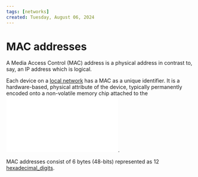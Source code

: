 ```yaml
---
tags: [networks]
created: Tuesday, August 06, 2024
---
```


# MAC addresses

A Media Access Control (MAC) address is a physical address in contrast to, say,
an IP address which is logical.

Each device on a [local network](Link_Layer_of_Internet_Protocol.md) has a MAC
as a unique identifier. It is a hardware-based, physical attribute of the
device, typically permanently encoded onto a non-volatile memory chip attached
to the ![network_card](Network_card.md).

MAC addresses consist of 6 bytes (48-bits) represented as 12
[hexadecimal_digits](Hexadecimal_number_system.md).
